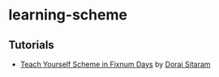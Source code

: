 # learning-scheme

Tutorials
---------------
- [Teach Yourself Scheme in Fixnum Days](http://www.ccs.neu.edu/home/dorai/t-y-scheme/t-y-scheme.html) by [Dorai Sitaram](http://www.ccs.neu.edu/home/dorai/)
